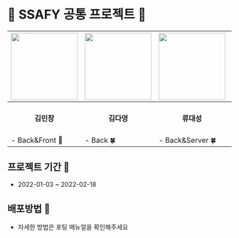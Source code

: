 # 🌸 SSAFY 공통 프로젝트 🌸

|<img src = "https://avatars0.githubusercontent.com/u/62474560?s=460&v=4" width="150" height="150"/>|<img src = "https://avatars0.githubusercontent.com/u/62474560?s=460&v=4" width="150" height="150"/>|<img src = "https://avatars0.githubusercontent.com/u/62474560?s=460&v=4" width="150" height="150"/>|<img src = "https://ifh.cc/g/fYe0ZT.jpg" width="150" height="150"/>|<img src = "https://ifh.cc/g/fYe0ZT.jpg" width="150" height="150"/>|
|------|---|-----|-----|-----|
|<div align ="center"><h4>김민창</h4><div>|<div align ="center"><h4>김다영</h4><div>|<div align ="center"><h4>류대성</h4><div>|<div align ="center"><h4>박종훈</h4><div>|<div align ="center"><h4>최상진</h4><div>|
|- Back&Front 🌵|- Back 🍀|- Back&Server 🍀|- Front 🍀|- Front 🍀|

## 프로젝트 기간 🌸

* 2022-01-03 ~ 2022-02-18 

## 배포방법 🌻

* 자세한 방법은 포팅 메뉴얼을 확인해주세요


